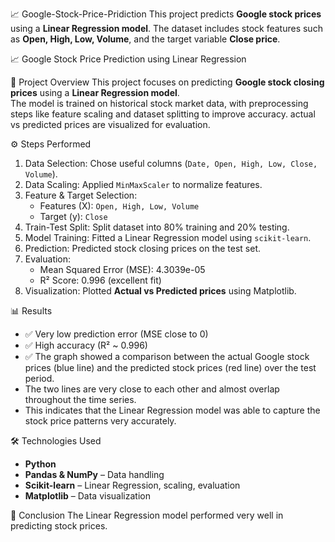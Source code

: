 📈 Google-Stock-Price-Pridiction
  This project predicts **Google stock prices** using a **Linear Regression model**. 
  The dataset includes stock features such as **Open, High, Low, Volume**, and the target variable **Close price**.
  
  📈 Google Stock Price Prediction using Linear Regression

📌 Project Overview
This project focuses on predicting **Google stock closing prices** using a **Linear Regression model**.  
The model is trained on historical stock market data, with preprocessing steps like feature scaling and dataset splitting to improve accuracy.
actual vs predicted prices are visualized for evaluation.  

⚙️ Steps Performed
1. Data Selection: Chose useful columns (`Date, Open, High, Low, Close, Volume`).  
2. Data Scaling: Applied `MinMaxScaler` to normalize features.  
3. Feature & Target Selection:  
   - Features (X): `Open, High, Low, Volume`  
   - Target (y): `Close`  
4. Train-Test Split: Split dataset into 80% training and 20% testing.  
5. Model Training: Fitted a Linear Regression model using `scikit-learn`.  
6. Prediction: Predicted stock closing prices on the test set.  
7. Evaluation:  
   - Mean Squared Error (MSE): 4.3039e-05
   - R² Score: 0.996 (excellent fit)  
8. Visualization: Plotted **Actual vs Predicted prices** using Matplotlib.  


 📊 Results
- ✅ Very low prediction error (MSE close to 0)  
- ✅ High accuracy (R² ~ 0.996)  
- ✅ The graph showed a comparison between the actual Google stock prices (blue line) and the predicted stock prices (red line) over the test period.
- The two lines are very close to each other and almost overlap throughout the time series.
- This indicates that the Linear Regression model was able to capture the stock price patterns very accurately.

 🛠️ Technologies Used
- **Python**  
- **Pandas & NumPy** – Data handling  
- **Scikit-learn** – Linear Regression, scaling, evaluation  
- **Matplotlib** – Data visualization  

📢 Conclusion
The Linear Regression model performed very well in predicting stock prices.
